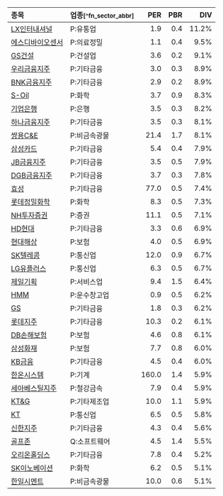 | **종목** | **업종**<small>[^fn_sector_abbr]</small> | **PER** | **PBR** | **DIV** |
| :--- | :--- | --: | --: | --: |
| [LX인터내셔널](/001120/) | P:유통업 | 1.9 | 0.4 | 11.2% |
| [에스디바이오센서](/137310/) | P:의료정밀 | 1.1 | 0.4 | 9.5% |
| [GS건설](/006360/) | P:건설업 | 3.6 | 0.2 | 9.1% |
| [우리금융지주](/316140/) | P:기타금융 | 3.0 | 0.3 | 8.9% |
| [BNK금융지주](/138930/) | P:기타금융 | 2.9 | 0.2 | 8.9% |
| [S-Oil](/010950/) | P:화학 | 3.7 | 0.9 | 8.3% |
| [기업은행](/024110/) | P:은행 | 3.5 | 0.3 | 8.2% |
| [하나금융지주](/086790/) | P:기타금융 | 3.5 | 0.3 | 8.1% |
| [쌍용C&E](/003410/) | P:비금속광물 | 21.4 | 1.7 | 8.1% |
| [삼성카드](/029780/) | P:기타금융 | 5.4 | 0.4 | 7.9% |
| [JB금융지주](/175330/) | P:기타금융 | 3.5 | 0.5 | 7.9% |
| [DGB금융지주](/139130/) | P:기타금융 | 3.7 | 0.3 | 7.8% |
| [효성](/004800/) | P:기타금융 | 77.0 | 0.5 | 7.4% |
| [롯데정밀화학](/004000/) | P:화학 | 8.3 | 0.5 | 7.3% |
| [NH투자증권](/005940/) | P:증권 | 11.1 | 0.5 | 7.1% |
| [HD현대](/267250/) | P:기타금융 | 3.3 | 0.6 | 6.9% |
| [현대해상](/001450/) | P:보험 | 4.0 | 0.5 | 6.9% |
| [SK텔레콤](/017670/) | P:통신업 | 12.0 | 0.9 | 6.7% |
| [LG유플러스](/032640/) | P:통신업 | 6.3 | 0.5 | 6.7% |
| [제일기획](/030000/) | P:서비스업 | 9.4 | 1.5 | 6.4% |
| [HMM](/011200/) | P:운수창고업 | 0.9 | 0.5 | 6.2% |
| [GS](/078930/) | P:기타금융 | 1.8 | 0.3 | 6.2% |
| [롯데지주](/004990/) | P:기타금융 | 10.3 | 0.2 | 6.1% |
| [DB손해보험](/005830/) | P:보험 | 4.6 | 0.8 | 6.1% |
| [삼성화재](/000810/) | P:보험 | 7.7 | 0.8 | 6.0% |
| [KB금융](/105560/) | P:기타금융 | 4.5 | 0.4 | 6.0% |
| [한온시스템](/018880/) | P:기계 | 160.0 | 1.4 | 5.9% |
| [세아베스틸지주](/001430/) | P:철강금속 | 7.9 | 0.4 | 5.9% |
| [KT&G](/033780/) | P:기타제조업 | 10.0 | 1.1 | 5.9% |
| [KT](/030200/) | P:통신업 | 6.5 | 0.5 | 5.8% |
| [신한지주](/055550/) | P:기타금융 | 4.3 | 0.4 | 5.6% |
| [골프존](/215000/) | Q:소프트웨어 | 4.5 | 1.4 | 5.5% |
| [오리온홀딩스](/001800/) | P:기타금융 | 7.8 | 0.4 | 5.2% |
| [SK이노베이션](/096770/) | P:화학 | 6.2 | 0.5 | 5.1% |
| [한일시멘트](/300720/) | P:비금속광물 | 10.0 | 0.6 | 5.1% |